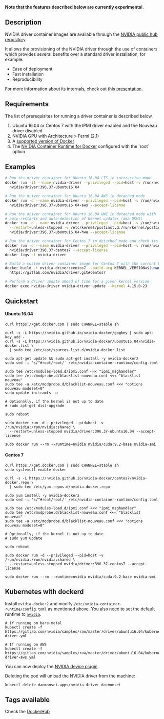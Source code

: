 **Note that the features described below are currently experimental**.

## Description

NVIDIA driver container images are available through the [NVIDIA public hub repository](https://hub.docker.com/r/nvidia/driver).

It allows the provisioning of the NVIDIA driver through the use of containers which provides several benefits over a standard driver installation, for example:
- Ease of deployment
- Fast installation
- Reproducibility

For more information about its internals, check out this [presentation](https://docs.google.com/presentation/d/1NY4X2K6BMaByfnF9rMEcNq6hS3NtmOKGTfihZ44zfrw/edit?usp=sharing).

## Requirements

The list of prerequisites for running a driver container is described below.  

1. Ubuntu 16.04 or Centos 7 with the IPMI driver enabled and the Nouveau driver disabled
1. NVIDIA GPU with Architecture > Fermi (2.1)
1. A [supported version of Docker](https://github.com/NVIDIA/nvidia-docker/wiki/Frequently-Asked-Questions#which-docker-packages-are-supported) 
1. The [NVIDIA Container Runtime for Docker](https://github.com/NVIDIA/nvidia-docker/wiki/Installation-(version-2.0)) configured with the `root` option

## Examples

```sh
# Run the driver container for Ubuntu 16.04 LTS in interactive mode
docker run -it --name nvidia-driver --privileged --pid=host -v /run/nvidia:/run/nvidia:shared \
  nvidia/driver:396.37-ubuntu16.04

# Run the driver container for Ubuntu 16.04 AWS in detached mode
docker run -d --name nvidia-driver --privileged --pid=host -v /run/nvidia:/run/nvidia:shared \
  nvidia/driver:396.37-ubuntu16.04-aws --accept-license

# Run the driver container for Ubuntu 16.04 HWE in detached mode with
# auto-restarts and auto-detection of kernel updates (aka DKMS)
docker run -d --name nvidia-driver --privileged --pid=host -v /run/nvidia:/run/nvidia:shared \
  --restart=unless-stopped -v /etc/kernel/postinst.d:/run/kernel/postinst.d \
  nvidia/driver:396.37-ubuntu16.04-hwe --accept-license

# Run the driver container for Centos 7 in detached mode and check its logs 
docker run -d --name nvidia-driver --privileged --pid=host -v /run/nvidia:/run/nvidia:shared \
  nvidia/driver:396.37-centos7 --accept-license
docker logs -f nvidia-driver

# Build a custom driver container image for Centos 7 with the current kernel
docker build -t nvidia-driver:centos7 --build-arg KERNEL_VERSION=$(uname -r) \
  https://gitlab.com/nvidia/driver.git#centos7

# Perform a driver update ahead of time for a given kernel version
docker exec nvidia-driver nvidia-driver update --kernel 4.15.0-23
```

## Quickstart

#### Ubuntu 16.04

```
curl https://get.docker.com | sudo CHANNEL=stable sh

curl -s -L https://nvidia.github.io/nvidia-docker/gpgkey | sudo apt-key add -
curl -s -L https://nvidia.github.io/nvidia-docker/ubuntu16.04/nvidia-docker.list \
  | sudo tee /etc/apt/sources.list.d/nvidia-docker.list

sudo apt-get update && sudo apt-get install -y nvidia-docker2
sudo sed -i 's/^#root/root/' /etc/nvidia-container-runtime/config.toml

sudo tee /etc/modules-load.d/ipmi.conf <<< "ipmi_msghandler"
sudo tee /etc/modprobe.d/blacklist-nouveau.conf <<< "blacklist nouveau"
sudo tee -a /etc/modprobe.d/blacklist-nouveau.conf <<< "options nouveau modeset=0"
sudo update-initramfs -u

# Optionally, if the kernel is not up to date
# sudo apt-get dist-upgrade

sudo reboot

sudo docker run -d --privileged --pid=host -v /run/nvidia:/run/nvidia:shared \
  --restart=unless-stopped nvidia/driver:396.37-ubuntu16.04 --accept-license

sudo docker run --rm --runtime=nvidia nvidia/cuda:9.2-base nvidia-smi
```

#### Centos 7
```
curl https://get.docker.com | sudo CHANNEL=stable sh
sudo systemctl enable docker

curl -s -L https://nvidia.github.io/nvidia-docker/centos7/nvidia-docker.repo \
  | sudo tee /etc/yum.repos.d/nvidia-docker.repo

sudo yum install -y nvidia-docker2
sudo sed -i 's/^#root/root/' /etc/nvidia-container-runtime/config.toml

sudo tee /etc/modules-load.d/ipmi.conf <<< "ipmi_msghandler"
sudo tee /etc/modprobe.d/blacklist-nouveau.conf <<< "blacklist nouveau"
sudo tee -a /etc/modprobe.d/blacklist-nouveau.conf <<< "options nouveau modeset=0"

# Optionally, if the kernel is not up to date
# sudo yum update

sudo reboot

sudo docker run -d --privileged --pid=host -v /run/nvidia:/run/nvidia:shared \
  --restart=unless-stopped nvidia/driver:396.37-centos7 --accept-license

sudo docker run --rm --runtime=nvidia nvidia/cuda:9.2-base nvidia-smi
```

## Kubernetes with dockerd
Install `nvidia-docker2` and modify `/etc/nvidia-container-runtime/config.toml` as mentioned above.
You also need to set the default runtime to [`nvidia`](https://github.com/nvidia/nvidia-container-runtime#docker-engine-setup).
```
# If running on bare-metal
kubectl create -f https://gitlab.com/nvidia/samples/raw/master/driver/ubuntu16.04/kubernetes/nvidia-driver.yml

# If running on AWS
kubectl create -f https://gitlab.com/nvidia/samples/raw/master/driver/ubuntu16.04/kubernetes/nvidia-driver-aws.yml
```
You can now deploy the [NVIDIA device plugin](https://github.com/NVIDIA/k8s-device-plugin).

Deleting the pod will unload the NVIDIA driver from the machine:
```
kubectl delete daemonset.apps/nvidia-driver-daemonset
```

## Tags available
Check the [DockerHub](https://hub.docker.com/r/nvidia/driver/)